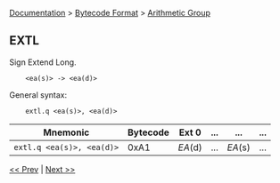 [Documentation](../../README.md) > [Bytecode Format](../README.md) > [Arithmetic Group](../InstructionsArithmetic.md)

## EXTL

Sign Extend Long.

        <ea(s)> -> <ea(d)>

General syntax:

        extl.q <ea(s)>, <ea(d)>

| Mnemonic | Bytecode | Ext 0 | ... | ... | ... |
| - | - | - | - | - | - |
| `extl.q <ea(s)>, <ea(d)>` | 0xA1 | *EA*(d) | ... | *EA*(s) | ... |

[<< Prev](./a_02.md) | [Next >>](./a_04.md)
